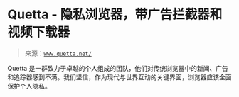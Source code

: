 <!--yml

category: 未分类

date: 2024-05-27 14:56:32

-->

# Quetta - 隐私浏览器，带广告拦截器和视频下载器

> 来源：[`www.quetta.net/`](https://www.quetta.net/)

Quetta 是一群致力于卓越的个人组成的团队，他们对传统浏览器中的新闻、广告和追踪器感到不满。我们坚信，作为现代与世界互动的关键界面，浏览器应该全面保护个人隐私。
